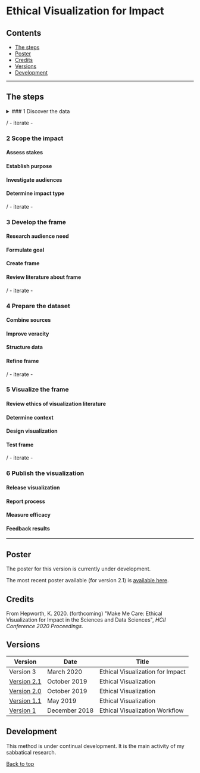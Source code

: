 # Ethical Visualization for Impact

## Contents

- [The steps](#the-steps)
- [Poster](#poster)
- [Credits](#credits)
- [Versions](#versions)
- [Development](#development)

------------------------------

## The steps

<details>
<summary>
### 1 Discover the data
</summary>
#### Investigate through analysis
#### Explore through play
</details>

/ - iterate -

### 2 Scope the impact
#### Assess stakes
#### Establish purpose
#### Investigate audiences
#### Determine impact type

/ - iterate -

### 3 Develop the frame
#### Research audience need
#### Formulate goal
#### Create frame
#### Review literature about frame

/ - iterate -

### 4 Prepare the dataset
#### Combine sources
#### Improve veracity
#### Structure data
#### Refine frame

/ - iterate -

### 5 Visualize the frame
#### Review ethics of visualization literature
#### Determine context
#### Design visualization
#### Test frame

/ - iterate -

### 6 Publish the visualization
#### Release visualization
#### Report process
#### Measure efficacy
#### Feedback results

-----------------------------

## Poster

The poster for this version is currently under development. 

The most recent poster available (for version 2.1) is [available here](/pdfs/ethical_visualization_poster_2_1.pdf).

## Credits

From Hepworth, K. 2020. (forthcoming) "Make Me Care: Ethical Visualization for Impact in the Sciences and Data Sciences", *HCII Conference 2020 Proceedings*.

## Versions

| Version   | Date  | Title  |
|---|---|---|
| Version 3 | March 2020  | Ethical Visualization for Impact  |
| [Version 2.1](ethical_visualization_2_1.md) | October 2019  | Ethical Visualization  |
| [Version 2.0](ethical_visualization_2_0.md)   | October 2019  | Ethical Visualization  |
| [Version 1.1](ethical_visualization_1_1.md)   | May 2019  | Ethical Visualization  |
| [Version 1](ethical_visualization_1_0.md)   | December 2018  | Ethical Visualization Workflow  |

## Development

This method is under continual development. It is the main activity of my sabbatical research.

[Back to top](#ethical-visualization-for-impact)